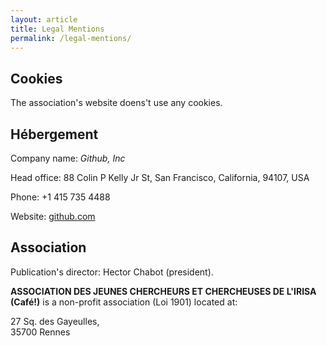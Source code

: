 ```yaml
---
layout: article
title: Legal Mentions
permalink: /legal-mentions/
---
```


## Cookies
The association's website doens't use any cookies.

## Hébergement
Company name: *Github, Inc*

Head office: 88 Colin P Kelly Jr St, San Francisco, California, 94107, USA

Phone: +1 415 735 4488

Website: [github.com](https://github.com/)

## Association

Publication's director: Hector Chabot (president).

**ASSOCIATION DES JEUNES CHERCHEURS ET CHERCHEUSES DE L'IRISA (Café!)** is a non-profit association (Loi 1901) located at:

27 Sq. des Gayeulles,\
35700 Rennes

<!-- 263 Av. du Général Leclerc,\
Université de Rennes,\
Campus de Beaulieu, B12D (ISTIC),\
35042 Rennes Cedex -->